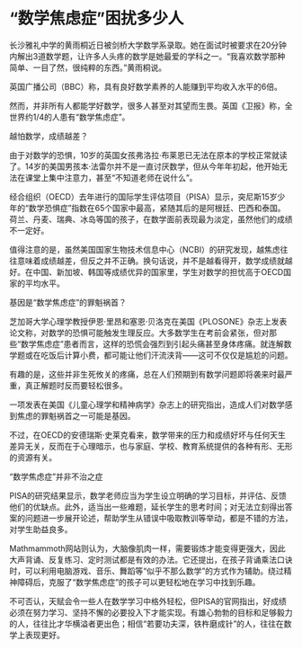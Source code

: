 # “数学焦虑症”困扰多少人

长沙雅礼中学的黄雨桐近日被剑桥大学数学系录取。她在面试时被要求在20分钟内解出3道数学题，让许多人头疼的数学是她最爱的学科之一。“我喜欢数学那种简单、一目了然，很纯粹的东西。”黄雨桐说。 

英国广播公司（BBC）称，具有良好数学素养的人能赚到平均收入水平的6倍。 

然而，并非所有人都能学好数学，很多人甚至对其望而生畏。英国《卫报》称，全世界约1/4的人患有“数学焦虑症”。 

越怕数学，成绩越差？ 

由于对数学的恐惧，10岁的英国女孩弗洛拉·布莱恩已无法在原本的学校正常就读了。14岁的美国男孩本·法雷尔并不是一直讨厌数学，但从今年年初起，他开始无法在课堂上集中注意力，甚至“不知道老师在说什么”。 

经合组织（OECD）去年进行的国际学生评估项目（PISA）显示，突尼斯15岁少年的“数学恐惧症”指数在65个国家中最高，紧随其后的是阿根廷、巴西和泰国。荷兰、丹麦、瑞典、冰岛等国的孩子，在数学面前表现最为淡定，虽然他们的成绩不一定好。 

值得注意的是，虽然美国国家生物技术信息中心（NCBI）的研究发现，越焦虑往往意味着成绩越差，但反之并不正确。换句话说，并不是越看得开，数学成绩就越好。在中国、新加坡、韩国等成绩优异的国家里，学生对数学的担忧高于OECD国家的平均水平。 

基因是“数学焦虑症”的罪魁祸首？ 

芝加哥大学心理学教授伊恩·里昂和塞恩·贝洛克在美国《PLOSONE》杂志上发表论文称，对数学的恐惧可能触发生理反应。大多数学生在考前会紧张，但对那些“数学焦虑症”患者而言，这样的恐慌会强烈到引起头痛甚至身体疼痛。就连解数学题或在吃饭后计算小费，都可能让他们汗流浃背——这可不仅仅是尴尬的问题。 

有趣的是，这些并非生死攸关的疼痛，总在人们预期到有数学问题即将袭来时最严重，真正解题时反而要轻松很多。 

一项发表在美国《儿童心理学和精神病学》杂志上的研究指出，造成人们对数学感到焦虑的罪魁祸首之一可能是基因。 

不过，在OECD的安德瑞斯·史莱克看来，数学带来的压力和成绩好坏与任何天生差异无关，反而在于心理暗示，也与家庭、学校、教育系统提供的各种有形、无形的资源有关。 

“数学焦虑症”并非不治之症 

PISA的研究结果显示，数学老师应当为学生设立明确的学习目标，并评估、反馈他们的优缺点。此外，适当出一些难题，延长学生的思考时间；对无法立刻得出答案的问题进一步展开论述，帮助学生从错误中吸取教训等举动，都是不错的方法，对学生助益良多。 

Mathmammoth网站则认为，大脑像肌肉一样，需要锻炼才能变得更强大，因此大声背诵、反复练习、定时测试都是有效的办法。它还提出，在孩子背诵乘法口诀时，可以利用电脑游戏、音乐、舞蹈等“似乎不那么数学”的方式作为辅助。绕过精神障碍后，克服了“数学焦虑症”的孩子可以更轻松地在学习中找到乐趣。 

不可否认，天赋会令一些人在数学学习中格外轻松，但PISA的官网指出，好成绩必须在努力学习、坚持不懈的必要投入下才能实现。有雄心勃勃的目标和足够毅力的人，往往比才华横溢者更出色；相信“若要功夫深，铁杵磨成针”的人，往往在数学上表现更好。